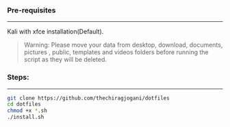 ### Pre-requisites
-----
Kali with xfce installation(Default).

>Warning: Please move your data from desktop, download, documents, pictures , public, templates and videos folders before running the script as they will be deleted.

### Steps:
-----
```zsh
git clone https://github.com/thechiragjogani/dotfiles
cd dotfiles
chmod +x *.sh
./install.sh
```